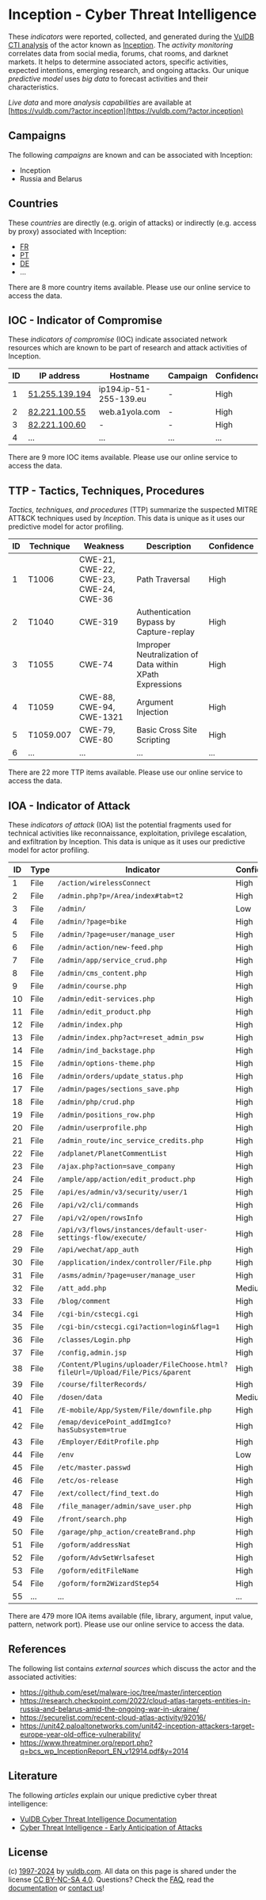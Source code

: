 # Inception - Cyber Threat Intelligence

These _indicators_ were reported, collected, and generated during the [VulDB CTI analysis](https://vuldb.com/?kb.cti) of the actor known as [Inception](https://vuldb.com/?actor.inception). The _activity monitoring_ correlates data from social media, forums, chat rooms, and darknet markets. It helps to determine associated actors, specific activities, expected intentions, emerging research, and ongoing attacks. Our unique _predictive model_ uses _big data_ to forecast activities and their characteristics.

_Live data_ and more _analysis capabilities_ are available at [https://vuldb.com/?actor.inception](https://vuldb.com/?actor.inception)

## Campaigns

The following _campaigns_ are known and can be associated with Inception:

* Inception
* Russia and Belarus

## Countries

These _countries_ are directly (e.g. origin of attacks) or indirectly (e.g. access by proxy) associated with Inception:

* [FR](https://vuldb.com/?country.fr)
* [PT](https://vuldb.com/?country.pt)
* [DE](https://vuldb.com/?country.de)
* ...

There are 8 more country items available. Please use our online service to access the data.

## IOC - Indicator of Compromise

These _indicators of compromise_ (IOC) indicate associated network resources which are known to be part of research and attack activities of Inception.

ID | IP address | Hostname | Campaign | Confidence
-- | ---------- | -------- | -------- | ----------
1 | [51.255.139.194](https://vuldb.com/?ip.51.255.139.194) | ip194.ip-51-255-139.eu | - | High
2 | [82.221.100.55](https://vuldb.com/?ip.82.221.100.55) | web.a1yola.com | - | High
3 | [82.221.100.60](https://vuldb.com/?ip.82.221.100.60) | - | - | High
4 | ... | ... | ... | ...

There are 9 more IOC items available. Please use our online service to access the data.

## TTP - Tactics, Techniques, Procedures

_Tactics, techniques, and procedures_ (TTP) summarize the suspected MITRE ATT&CK techniques used by _Inception_. This data is unique as it uses our predictive model for actor profiling.

ID | Technique | Weakness | Description | Confidence
-- | --------- | -------- | ----------- | ----------
1 | T1006 | CWE-21, CWE-22, CWE-23, CWE-24, CWE-36 | Path Traversal | High
2 | T1040 | CWE-319 | Authentication Bypass by Capture-replay | High
3 | T1055 | CWE-74 | Improper Neutralization of Data within XPath Expressions | High
4 | T1059 | CWE-88, CWE-94, CWE-1321 | Argument Injection | High
5 | T1059.007 | CWE-79, CWE-80 | Basic Cross Site Scripting | High
6 | ... | ... | ... | ...

There are 22 more TTP items available. Please use our online service to access the data.

## IOA - Indicator of Attack

These _indicators of attack_ (IOA) list the potential fragments used for technical activities like reconnaissance, exploitation, privilege escalation, and exfiltration by Inception. This data is unique as it uses our predictive model for actor profiling.

ID | Type | Indicator | Confidence
-- | ---- | --------- | ----------
1 | File | `/action/wirelessConnect` | High
2 | File | `/admin.php?p=/Area/index#tab=t2` | High
3 | File | `/admin/` | Low
4 | File | `/admin/?page=bike` | High
5 | File | `/admin/?page=user/manage_user` | High
6 | File | `/admin/action/new-feed.php` | High
7 | File | `/admin/app/service_crud.php` | High
8 | File | `/admin/cms_content.php` | High
9 | File | `/admin/course.php` | High
10 | File | `/admin/edit-services.php` | High
11 | File | `/admin/edit_product.php` | High
12 | File | `/admin/index.php` | High
13 | File | `/admin/index.php?act=reset_admin_psw` | High
14 | File | `/admin/ind_backstage.php` | High
15 | File | `/admin/options-theme.php` | High
16 | File | `/admin/orders/update_status.php` | High
17 | File | `/admin/pages/sections_save.php` | High
18 | File | `/admin/php/crud.php` | High
19 | File | `/admin/positions_row.php` | High
20 | File | `/admin/userprofile.php` | High
21 | File | `/admin_route/inc_service_credits.php` | High
22 | File | `/adplanet/PlanetCommentList` | High
23 | File | `/ajax.php?action=save_company` | High
24 | File | `/ample/app/action/edit_product.php` | High
25 | File | `/api/es/admin/v3/security/user/1` | High
26 | File | `/api/v2/cli/commands` | High
27 | File | `/api/v2/open/rowsInfo` | High
28 | File | `/api/v3/flows/instances/default-user-settings-flow/execute/` | High
29 | File | `/api/wechat/app_auth` | High
30 | File | `/application/index/controller/File.php` | High
31 | File | `/asms/admin/?page=user/manage_user` | High
32 | File | `/att_add.php` | Medium
33 | File | `/blog/comment` | High
34 | File | `/cgi-bin/cstecgi.cgi` | High
35 | File | `/cgi-bin/cstecgi.cgi?action=login&flag=1` | High
36 | File | `/classes/Login.php` | High
37 | File | `/config,admin.jsp` | High
38 | File | `/Content/Plugins/uploader/FileChoose.html?fileUrl=/Upload/File/Pics/&parent` | High
39 | File | `/course/filterRecords/` | High
40 | File | `/dosen/data` | Medium
41 | File | `/E-mobile/App/System/File/downfile.php` | High
42 | File | `/emap/devicePoint_addImgIco?hasSubsystem=true` | High
43 | File | `/Employer/EditProfile.php` | High
44 | File | `/env` | Low
45 | File | `/etc/master.passwd` | High
46 | File | `/etc/os-release` | High
47 | File | `/ext/collect/find_text.do` | High
48 | File | `/file_manager/admin/save_user.php` | High
49 | File | `/front/search.php` | High
50 | File | `/garage/php_action/createBrand.php` | High
51 | File | `/goform/addressNat` | High
52 | File | `/goform/AdvSetWrlsafeset` | High
53 | File | `/goform/editFileName` | High
54 | File | `/goform/form2WizardStep54` | High
55 | ... | ... | ...

There are 479 more IOA items available (file, library, argument, input value, pattern, network port). Please use our online service to access the data.

## References

The following list contains _external sources_ which discuss the actor and the associated activities:

* https://github.com/eset/malware-ioc/tree/master/interception
* https://research.checkpoint.com/2022/cloud-atlas-targets-entities-in-russia-and-belarus-amid-the-ongoing-war-in-ukraine/
* https://securelist.com/recent-cloud-atlas-activity/92016/
* https://unit42.paloaltonetworks.com/unit42-inception-attackers-target-europe-year-old-office-vulnerability/
* https://www.threatminer.org/report.php?q=bcs_wp_InceptionReport_EN_v12914.pdf&y=2014

## Literature

The following _articles_ explain our unique predictive cyber threat intelligence:

* [VulDB Cyber Threat Intelligence Documentation](https://vuldb.com/?kb.cti)
* [Cyber Threat Intelligence - Early Anticipation of Attacks](https://www.scip.ch/en/?labs.20201022)

## License

(c) [1997-2024](https://vuldb.com/?kb.changelog) by [vuldb.com](https://vuldb.com/?kb.about). All data on this page is shared under the license [CC BY-NC-SA 4.0](https://creativecommons.org/licenses/by-nc-sa/4.0/). Questions? Check the [FAQ](https://vuldb.com/?kb.faq), read the [documentation](https://vuldb.com/?kb) or [contact us](https://vuldb.com/?contact)!
